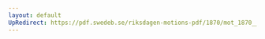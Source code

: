 ```yaml
---
layout: default
UpRedirect: https://pdf.swedeb.se/riksdagen-motions-pdf/1870/mot_1870__fk__00021/mot_1870__fk__00021_001.pdf
---
```

